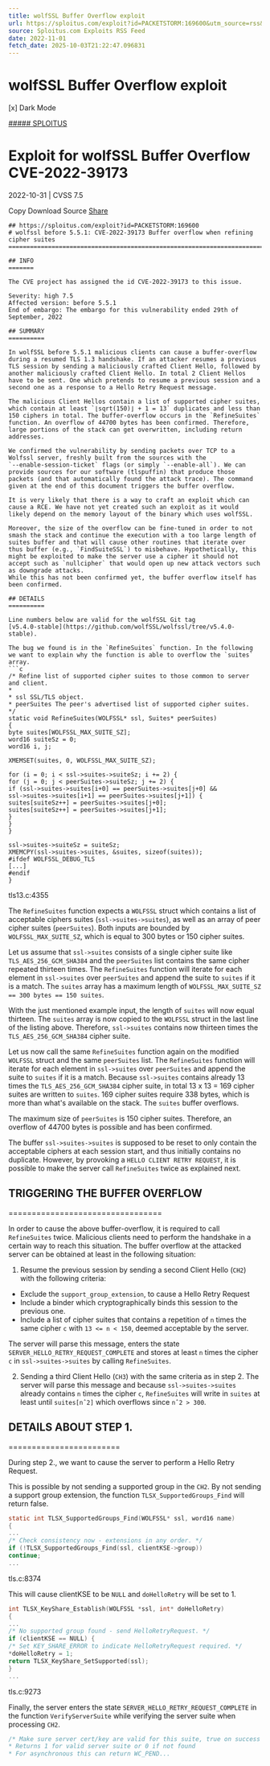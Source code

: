 ```yaml
---
title: wolfSSL Buffer Overflow exploit
url: https://sploitus.com/exploit?id=PACKETSTORM:169600&utm_source=rss&utm_medium=rss
source: Sploitus.com Exploits RSS Feed
date: 2022-11-01
fetch_date: 2025-10-03T21:22:47.096831
---
```


# wolfSSL Buffer Overflow exploit

[x]
Dark Mode

[##### SPLOITUS](/)

# Exploit for wolfSSL Buffer Overflow CVE-2022-39173

2022-10-31 | CVSS 7.5

Copy
Download
Source
[Share](#share-url)

```
## https://sploitus.com/exploit?id=PACKETSTORM:169600
# wolfssl before 5.5.1: CVE-2022-39173 Buffer overflow when refining
cipher suites
==================================================================================

## INFO
=======

The CVE project has assigned the id CVE-2022-39173 to this issue.

Severity: high 7.5
Affected version: before 5.5.1
End of embargo: The embargo for this vulnerability ended 29th of September, 2022

## SUMMARY
==========

In wolfSSL before 5.5.1 malicious clients can cause a buffer-overflow
during a resumed TLS 1.3 handshake. If an attacker resumes a previous
TLS session by sending a maliciously crafted Client Hello, followed by
another maliciously crafted Client Hello. In total 2 Client Hellos
have to be sent. One which pretends to resume a previous session and a
second one as a response to a Hello Retry Request message.

The malicious Client Hellos contain a list of supported cipher suites,
which contain at least `⌊sqrt(150)⌋ + 1 = 13` duplicates and less than
150 ciphers in total. The buffer-overflow occurs in the `RefineSuites`
function. An overflow of 44700 bytes has been confirmed. Therefore,
large portions of the stack can get overwritten, including return
addresses.

We confirmed the vulnerability by sending packets over TCP to a
Wolfssl server, freshly built from the sources with the
`--enable-session-ticket` flags (or simply `--enable-all`). We can
provide sources for our software (tlspuffin) that produce those
packets (and that automatically found the attack trace). The command
given at the end of this document triggers the buffer overflow.

It is very likely that there is a way to craft an exploit which can
cause a RCE. We have not yet created such an exploit as it would
likely depend on the memory layout of the binary which uses wolfSSL.

Moreover, the size of the overflow can be fine-tuned in order to not
smash the stack and continue the execution with a too large length of
suites buffer and that will cause other routines that iterate over
thus buffer (e.g., `FindSuiteSSL`) to misbehave. Hypothetically, this
might be exploited to make the server use a cipher it should not
accept such as `nullcipher` that would open up new attack vectors such
as downgrade attacks.
While this has not been confirmed yet, the buffer overflow itself has
been confirmed.

## DETAILS
==========

Line numbers below are valid for the wolfSSL Git tag
[v5.4.0-stable](https://github.com/wolfSSL/wolfssl/tree/v5.4.0-stable).

The bug we found is in the `RefineSuites` function. In the following
we want to explain why the function is able to overflow the `suites`
array.
```c
/* Refine list of supported cipher suites to those common to server and client.
*
* ssl SSL/TLS object.
* peerSuites The peer's advertised list of supported cipher suites.
*/
static void RefineSuites(WOLFSSL* ssl, Suites* peerSuites)
{
byte suites[WOLFSSL_MAX_SUITE_SZ];
word16 suiteSz = 0;
word16 i, j;

XMEMSET(suites, 0, WOLFSSL_MAX_SUITE_SZ);

for (i = 0; i < ssl->suites->suiteSz; i += 2) {
for (j = 0; j < peerSuites->suiteSz; j += 2) {
if (ssl->suites->suites[i+0] == peerSuites->suites[j+0] &&
ssl->suites->suites[i+1] == peerSuites->suites[j+1]) {
suites[suiteSz++] = peerSuites->suites[j+0];
suites[suiteSz++] = peerSuites->suites[j+1];
}
}
}

ssl->suites->suiteSz = suiteSz;
XMEMCPY(ssl->suites->suites, &suites, sizeof(suites));
#ifdef WOLFSSL_DEBUG_TLS
[...]
#endif
}
```
tls13.c:4355

The `RefineSuites` function expects a `WOLFSSL` struct which contains
a list of acceptable ciphers suites (`ssl->suites->suites`), as well
as an array of peer cipher suites (`peerSuites`). Both inputs are
bounded by `WOLFSSL_MAX_SUITE_SZ`, which is equal to 300 bytes or 150
cipher suites.

Let us assume that `ssl->suites` consists of a single cipher suite
like `TLS_AES_256_GCM_SHA384` and the `peerSuites` list contains the
same cipher repeated thirteen times. The `RefineSuites` function will
iterate for each element in `ssl->suites` over `peerSuites` and append
the suite to `suites` if it is a match. The `suites` array has a
maximum length of `WOLFSSL_MAX_SUITE_SZ == 300 bytes == 150 suites`.

With the just mentioned example input, the length of `suites` will now
equal thirteen. The `suites` array is now copied to the `WOLFSSL`
struct in the last line of the listing above. Therefore, `ssl->suites`
contains now thirteen times the `TLS_AES_256_GCM_SHA384` cipher suite.

Let us now call the same `RefineSuites` function again on the modified
`WOLFSSL` struct and the same `peerSuites` list. The `RefineSuites`
function will iterate for each element in `ssl->suites` over
`peerSuites` and append the suite to `suites` if it is a match.
Because `ssl->suites` contains already 13 times the
`TLS_AES_256_GCM_SHA384` cipher suite, in total 13 x 13 = 169 cipher
suites are written to `suites`. 169 cipher suites require 338 bytes,
which is more than what's available on the stack. The `suites` buffer
overflows.

The maximum size of `peerSuites` is 150 cipher suites. Therefore, an
overflow of 44700 bytes is possible and has been confirmed.

The buffer `ssl->suites->suites` is supposed to be reset to only
contain the acceptable ciphers at each session start, and thus
initially contains no duplicate. However, by provoking a `HELLO CLIENT
RETRY REQUEST`, it is possible to make the server call `RefineSuites`
twice as explained next.

## TRIGGERING THE BUFFER OVERFLOW
=================================

In order to cause the above buffer-overflow, it is required to call
`RefineSuites` twice. Malicious clients need to perform the handshake
in a certain way to reach this situation.
The buffer overflow at the attacked server can be obtained at least in
the following situation:

1. Resume the previous session by sending a second Client Hello
(`CH2`) with the following criteria:
- Exclude the `support_group_extension`, to cause a Hello Retry Request
- Include a binder which cryptographically binds this session to
the previous one.
- Include a list of cipher suites that contains a repetition of `n`
times the same cipher `c` with `13 <= n < 150`, deemed acceptable by
the server.

The server will parse this message, enters the state
`SERVER_HELLO_RETRY_REQUEST_COMPLETE` and stores at least `n` times
the cipher `c` in `ssl->suites->suites` by calling `RefineSuites`.

2. Sending a third Client Hello (`CH3`) with the same criteria as in step 2.
The server will parse this message and because
`ssl->suites->suites` already contains `n` times the cipher `c`,
`RefineSuites` will write in `suites` at least until `suites[nˆ2]`
which overflows since `nˆ2 > 300`.

## DETAILS ABOUT STEP 1.
========================

During step 2., we want to cause the server to perform a Hello Retry Request.

This is possible by not sending a supported group in the `CH2`. By not
sending a support group extension, the function
`TLSX_SupportedGroups_Find` will return false.

```c
static int TLSX_SupportedGroups_Find(WOLFSSL* ssl, word16 name)
{
...
/* Check consistency now - extensions in any order. */
if (!TLSX_SupportedGroups_Find(ssl, clientKSE->group))
continue;
...
```
tls.c:8374

This will cause clientKSE to be `NULL` and `doHelloRetry` will be set to 1.

```c
int TLSX_KeyShare_Establish(WOLFSSL *ssl, int* doHelloRetry)
{
...
/* No supported group found - send HelloRetryRequest. */
if (clientKSE == NULL) {
/* Set KEY_SHARE_ERROR to indicate HelloRetryRequest required. */
*doHelloRetry = 1;
return TLSX_KeyShare_SetSupported(ssl);
}
...
```
tls.c:9273

Finally, the server enters the state
`SERVER_HELLO_RETRY_REQUEST_COMPLETE` in the function
`VerifyServerSuite` while verifying the server suite when processing
`CH2`.

```c
/* Make sure server cert/key are valid for this suite, true on success
* Returns 1 for valid server suite or 0 if not found
* For asynchronous this can return WC_PEND...
